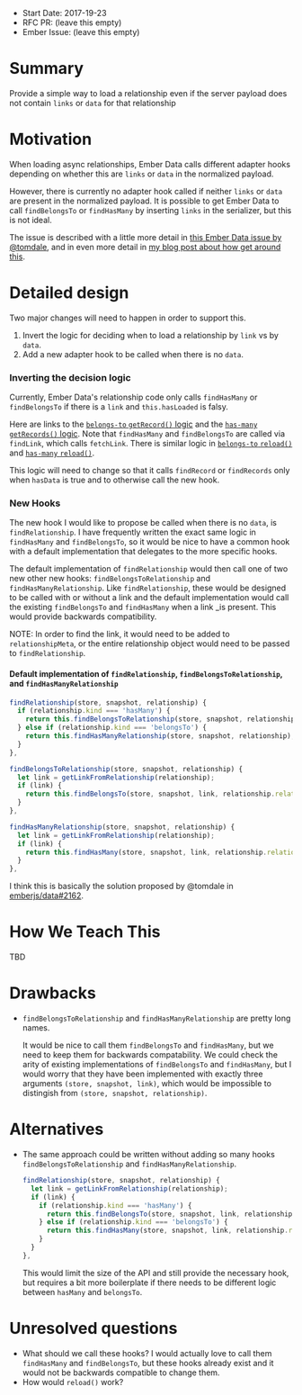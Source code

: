 - Start Date: 2017-19-23
- RFC PR: (leave this empty)
- Ember Issue: (leave this empty)

# Summary

Provide a simple way to load a relationship even if the server payload does not contain `links` or `data` for that relationship

# Motivation

When loading async relationships, Ember Data calls different adapter hooks depending on whether this are `links` or `data` in the normalized payload.

However, there is currently no adapter hook called if neither `links` or `data` are present in the normalized payload. It is possible to get Ember Data to call `findBelongsTo` or `findHasMany` by inserting `links` in the serializer, but this is not ideal.

The issue is described with a little more detail in [this Ember Data issue by @tomdale][], and in even more detail in [my blog post about how get around this][].

# Detailed design

Two major changes will need to happen in order to support this.

1. Invert the logic for deciding when to load a relationship by `link` vs by `data`.
2. Add a new adapter hook to be called when there is no `data`.

### Inverting the decision logic

Currently, Ember Data's relationship code only calls `findHasMany` or `findBelongsTo` if there is a `link` and `this.hasLoaded` is falsy.

Here are links to the [`belongs-to` `getRecord()` logic][] and the [`has-many` `getRecords()` logic][]. Note that `findHasMany` and `findBelongsTo` are called via `findLink`, which calls `fetchLink`. There is similar logic in [`belongs-to` `reload()`][] and [`has-many` `reload()`][].

This logic will need to change so that it calls `findRecord` or `findRecords` only when `hasData` is true and to otherwise call the new hook.

### New Hooks

The new hook I would like to propose be called when there is no `data`, is `findRelationship`. I have frequently written the exact same logic in `findHasMany` and `findBelongsTo`, so it would be nice to have a common hook with a default implementation that delegates to the more specific hooks.

The default implementation of `findRelationship` would then call one of two new other new hooks: `findBelongsToRelationship` and `findHasManyRelationship`. Like `findRelationship`, these would be designed to be called with or without a link and the default implementation would call the existing `findBelongsTo` and `findHasMany` when a link _is present. This would provide backwards compatibility.

NOTE: In order to find the link, it would need to be added to `relationshipMeta`, or the entire relationship object would need to be passed to `findRelationship`.

#### Default implementation of `findRelationship`, `findBelongsToRelationship`, and `findHasManyRelationship`

```js
findRelationship(store, snapshot, relationship) {
  if (relationship.kind === 'hasMany') {
    return this.findBelongsToRelationship(store, snapshot, relationship);
  } else if (relationship.kind === 'belongsTo') {
    return this.findHasManyRelationship(store, snapshot, relationship);
  }
},

findBelongsToRelationship(store, snapshot, relationship) {
  let link = getLinkFromRelationship(relationship);
  if (link) {
    return this.findBelongsTo(store, snapshot, link, relationship.relationshipMeta);
  }
},

findHasManyRelationship(store, snapshot, relationship) {
  let link = getLinkFromRelationship(relationship);
  if (link) {
    return this.findHasMany(store, snapshot, link, relationship.relationshipMeta);
  }
},
```

I think this is basically the solution proposed by @tomdale in [emberjs/data#2162][].

# How We Teach This

TBD

# Drawbacks

* `findBelongsToRelationship` and `findHasManyRelationship` are pretty long
  names.

  It would be nice to call them `findBelongsTo` and `findHasMany`, but we need to keep them for backwards compatability. We could check the arity of existing implementations of `findBelongsTo` and `findHasMany`, but I would worry that they have been implemented with exactly three arguments `(store, snapshot, link)`, which would be impossible to distingish from `(store, snapshot, relationship)`.

# Alternatives

* The same approach could be written without adding so many hooks `findBelongsToRelationship` and `findHasManyRelationship`.

  ```js
  findRelationship(store, snapshot, relationship) {
    let link = getLinkFromRelationship(relationship);
    if (link) {
      if (relationship.kind === 'hasMany') {
        return this.findBelongsTo(store, snapshot, link, relationship.relationshipMeta);
      } else if (relationship.kind === 'belongsTo') {
        return this.findHasMany(store, snapshot, link, relationship.relationshipMeta);
      }
    }
  },
  ```

  This would limit the size of the API and still provide the necessary hook, but requires a bit more boilerplate if there needs to be different logic between `hasMany` and `belongsTo`.

# Unresolved questions

* What should we call these hooks? I would actually love to call them `findHasMany` and `findBelongsTo`, but these hooks already exist and it would not be backwards compatible to change them.
* How would `reload()` work?

[this Ember Data issue by @tomdale]: https://github.com/emberjs/data/issues/2162
[my blog post about how get around this]: http://www.amielmartin.com/blog/2017/07/17/how-ember-data-loads-async-relationships-part-3/

[`belongs-to` `getRecord()` logic]: https://github.com/emberjs/data/blob/v2.16.0/addon/-private/system/relationships/state/belongs-to.js#L151-L156
[`has-many` `getRecords()` logic]: https://github.com/emberjs/data/blob/v2.16.0/addon/-private/system/relationships/state/has-many.js#L259-L264

[`belongs-to` `reload()`]: https://github.com/emberjs/data/blob/v2.16.0/addon/-private/system/relationships/state/belongs-to.js#L178-L187
[`has-many` `reload()`]: https://github.com/emberjs/data/blob/v2.16.0/addon/-private/system/relationships/state/has-many.js#L173-L177

[emberjs/data#2162]: https://github.com/emberjs/data/issues/2162

